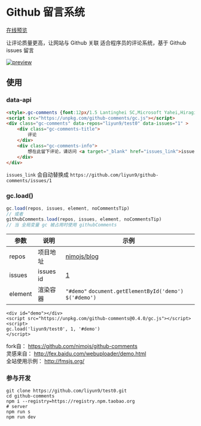 # Github 留言系统

[在线预览](http://liyun9.github.io/github-comments/)

让评论质量更高，让网站与 Github 关联
适合程序员的评论系统，基于 Github issues 留言

[![preview](https://cloud.githubusercontent.com/assets/3949015/11060115/1892a24c-87d9-11e5-80a0-651c60f90875.png)](http://liyun9.github.io/github-comments/)

## 使用
### data-api
```html
<style>.gc-comments {font:12px/1.5 Lantinghei SC,Microsoft Yahei,Hiragino Sans GB,Microsoft Sans Serif,WenQuanYi Micro Hei,sans-serif}</style>
<script src="https://unpkg.com/github-comments/gc.js"></script>
<div class="gc-comments" data-repos="liyun9/test0" data-issues="1" >
    <div class="gc-comments-title">
        评论
    </div>
    <div class="gc-comments-info">
        想在此留下评论，请访问 <a target="_blank" href="issues_link">issues_link</a> 提交评论
    </div>
</div>
```

`issues_link` 会自动替换成 `https://github.com/liyun9/github-comments/issues/1`

### gc.load()


```js
gc.load(repos, issues, element, noCommentsTip)
// 或者
githubComments.load(repos, issues, element, noCommentsTip)
// 当 全局变量 gc 被占用时使用 githubComments
```

| 参数 | 说明 | 示例 |
| --- | --- | ---- |
| repos | 项目地址 |[nimojs/blog](http://github.com/liyun9/test0) |
| issues| issues id | [1](https://github.com/liyun9/test0/issues/1)
| element | 渲染容器 | `"#demo"` `document.getElementById('demo')` `$('#demo')` |

```
<div id="demo"></div>
<script src="https://unpkg.com/github-comments@0.4.0/gc.js"></script>
<script>
gc.load('liyun9/test0', 1, '#demo')
</script>
```

fork自：        https://github.com/nimojs/github-comments  
灵感来自：      http://fex.baidu.com/webuploader/demo.html  
全站使用示例：  http://fmsjs.org/


### 参与开发

```shell
git clone https://github.com/liyun9/test0.git
cd github-comments
npm i --registry=https://registry.npm.taobao.org
# server
npm run s
npm run dev
```
